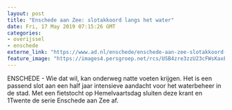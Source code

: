 ```yaml
---
layout: post
title: "Enschede aan Zee: slotakkoord langs het water"
date: Fri, 17 May 2019 07:15:26 GMT
categories: 
- overijssel 
- enschede 
externe_link: "https://www.ad.nl/enschede/enschede-aan-zee-slotakkoord-langs-het-water~ac23f42c/"
feature_image: "https://images4.persgroep.net/rcs/USB4zre3zzU23cFWsKaxE_LGxaE/diocontent/148425551/_fitwidth/400/?appId=21791a8992982cd8da851550a453bd7f&quality=0.7"
---
```


ENSCHEDE - Wie dat wil, kan onderweg natte voeten krijgen. Het is een passend slot aan een half jaar intensieve aandacht voor het waterbeheer in de stad. Met een fietstocht op Hemelvaartsdag sluiten deze krant en 1Twente de serie Enschede aan Zee af.
